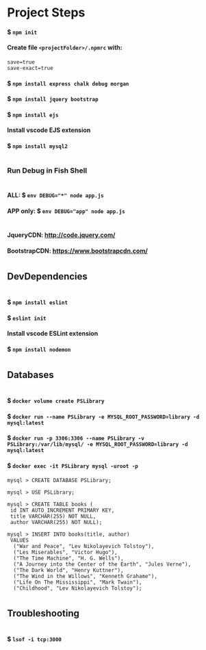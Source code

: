 # Project Steps

#### $ `npm init`

#### Create file `<projectFolder>/.npmrc` with:

    save=true
    save-exact=true

#### $ `npm install express chalk debug morgan`

#### $ `npm install jquery bootstrap`

#### $ `npm install ejs`

#### Install vscode EJS extension

#### $ `npm install mysql2`

#

### Run Debug in Fish Shell

#

#### ALL: $ `env DEBUG="*" node app.js`

#### APP only: $ `env DEBUG="app" node app.js`

#

#### JqueryCDN: http://code.jquery.com/

#### BootstrapCDN: https://www.bootstrapcdn.com/

#

## DevDependencies

#

#### $ `npm install eslint`

#### $ `eslint init`

#### Install vscode ESLint extension

#### $ `npm install nodemon`

#

## Databases

#

#### $ `docker volume create PSLibrary`

#### $ `docker run --name PSLibrary -e MYSQL_ROOT_PASSWORD=library -d mysql:latest`

#### $ `docker run -p 3306:3306 --name PSLibrary -v PSLibrary:/var/lib/mysql/ -e MYSQL_ROOT_PASSWORD=library -d mysql:latest`

#### $ `docker exec -it PSLibrary mysql -uroot -p`

    mysql > CREATE DATABASE PSLibrary;

    mysql > USE PSLibrary;

    mysql > CREATE TABLE books (
     id INT AUTO_INCREMENT PRIMARY KEY,
     title VARCHAR(255) NOT NULL,
     author VARCHAR(255) NOT NULL);

    mysql > INSERT INTO books(title, author)
     VALUES
      ("War and Peace", "Lev Nikolayevich Tolstoy"),
      ("Les Miserables", "Victor Hugo"),
      ("The Time Machine", "H. G. Wells"),
      ("A Journey into the Center of the Earth", "Jules Verne"),
      ("The Dark World", "Henry Kuttner"),
      ("The Wind in the Willows", "Kenneth Grahame"),
      ("Life On The Mississippi", "Mark Twain"),
      ("Childhood", "Lev Nikolayevich Tolstoy");

#

## Troubleshooting

#

#### $ `lsof -i tcp:3000`
